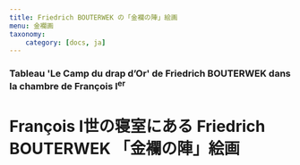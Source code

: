 ```yaml
---
title: Friedrich BOUTERWEK の「金襴の陣」絵画
menu: 金襴画
taxonomy:
    category: [docs, ja]
---
```

### Tableau 'Le Camp du drap d’Or' de Friedrich BOUTERWEK dans la chambre de François I<sup>er</sup>

# François I世の寝室にある Friedrich BOUTERWEK 「金襴の陣」絵画